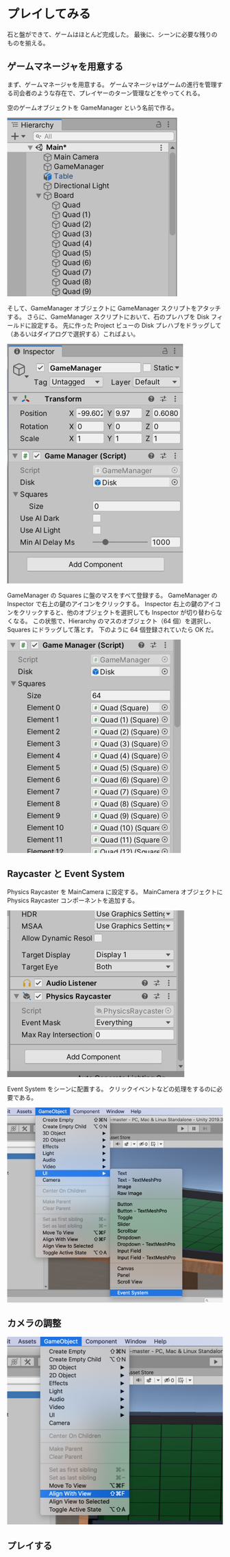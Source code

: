# プレイしてみる

石と盤ができて、ゲームはほとんど完成した。
最後に、シーンに必要な残りのものを揃える。

## ゲームマネージャを用意する

まず、ゲームマネージャを用意する。
ゲームマネージャはゲームの進行を管理する司会者のような存在で、プレイヤーのターン管理などをやってくれる。

空のゲームオブジェクトを GameManager という名前で作る。

![Game Manager](./Images/GameManager.png)

そして、GameManager オブジェクトに GameManager スクリプトをアタッチする。
さらに、GameManager スクリプトにおいて、石のプレハブを Disk フィールドに設定する。
先に作った Project ビューの Disk プレハブをドラッグして（あるいはダイアログで選択する）こればよい。

![Game Manager Inspector](./Images/GameManagerInspector.png)

GameManager の Squares に盤のマスをすべて登録する。
GameManager の Inspector で右上の鍵のアイコンをクリックする。
Inspector 右上の鍵のアイコンをクリックすると、他のオブジェクトを選択しても Inspector が切り替わらなくなる。
この状態で、Hierarchy のマスのオブジェクト（64 個）を選択し、Squares にドラッグして落とす。
下のように 64 個登録されていたら OK だ。

![Set Squares](./Images/SetSquares.png)

## Raycaster と Event System

Physics Raycaster を MainCamera に設定する。
MainCamera オブジェクトに Physics Raycaster コンポーネントを追加する。

![Physics Raycaster](./Images/PhysicsRaycaster.png)

Event System をシーンに配置する。
クリックイベントなどの処理をするのに必要である。

![Add Event System](./Images/EventSystem.png)

## カメラの調整

![Align With View](./Images/AlignWithView.png)

## プレイする
